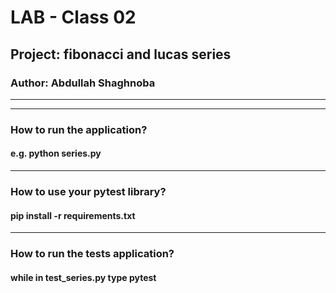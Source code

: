 # LAB - Class 02

## Project: fibonacci and lucas series

### Author: Abdullah Shaghnoba
---
---
### How to run the application?
#### e.g. python series.py
---
### How to use your pytest library?
#### pip install -r requirements.txt
---
### How to run the tests application? 
#### while in test_series.py type **pytest**